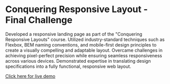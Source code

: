 # Conquering Responsive Layout - Final Challenge

Developed a responsive landing page as part of the "Conquering Responsive Layouts" course. Utilized industry-standard techniques such as Flexbox, BEM naming conventions, and mobile-first design principles to create a visually compelling and adaptable layout. Overcame challenges in achieving pixel-perfect precision while ensuring seamless responsiveness across various devices. Demonstrated expertise in translating design specifications into a fully functional, responsive web layout.

[Click here for live demo](https://responsive-layout-design-challenge.netlify.app/)
